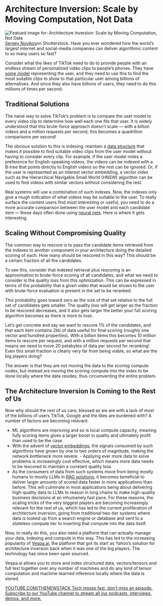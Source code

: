 # Architecture Inversion: Scale by Moving Computation, Not Data
![Featued image for: Architecture Inversion: Scale by Moving Computation, Not Data](https://cdn.thenewstack.io/media/2024/10/adb9b1be-giraffe-1024x576.jpg)
[Sergey Novikov](https://www.shutterstock.com/g/serrnovik)on Shutterstock.
Have you ever wondered how the world’s largest internet and social-media companies can deliver algorithmic content to so many users so fast?

Consider what the likes of TikTok need to do to provide people with an endless stream of personalized video clips to people’s phones. They have [some model](https://thenewstack.io/data-models-a-key-step-on-your-data-journey/) representing the user, and they need to use this to find the most suitable clips to show to that particular user among billions of alternatives. And since they also have billions of users, they need to do this millions of times per second.

## Traditional Solutions
The naive way to solve TikTok’s problem is to compare the user model to every video clip to determine how well each one fits that user. It is widely understood that this brute-force approach doesn’t scale — with a billion videos and a million requests per second, this becomes a quadrillion comparisons per second!

The obvious solution to this is indexing: maintain a [data structure](https://thenewstack.io/how-golang-range-simplifies-data-structure-iteration/) that makes it possible to find suitable video clips from the user model without having to consider every clip. For example, if the user model notes a preference for English-speaking videos, the videos can be indexed with a B-tree that points directly to English videos so the rest can be ignored. Or, if the user is represented as an interest vector embedding, a vector index such as the Hierarchical Navigable Small World (HNSW) algorithm can be used to find videos with similar vectors without considering the rest.

Real systems will use a combination of such indexes. Now, the indexes only give a rough indication of what videos may be suitable to the user. To really surface the content users find most interesting or useful, you need to do a more accurate comparison between the user model and each candidate item — these days often done using [neural nets](https://thenewstack.io/airbnb-builds-a-second-neural-network-to-diversify-listings/). Here is where it gets interesting.

## Scaling Without Compromising Quality
The common way to rescore is to pass the candidate items retrieved from the indexes to another component in your architecture doing the detailed scoring of each. How many should be rescored in this way? This should be a certain fraction of all the candidates.

To see this, consider that indexed retrieval plus rescoring is an approximation to brute-force scoring of all candidates, and what we need to consider is the quality loss from this optimization. This can be expressed in terms of the probability that a given video that would be shown to the user with brute-force evaluation is present in the set to be reranked.

This probability goes toward zero as the size of that set relative to the full set of candidates gets smaller. The quality loss will get larger as the fraction to be rescored decreases, and it also gets larger the better your full scoring algorithm becomes as there is more to lose.

Let’s get concrete and say we want to rescore 1% of the candidates, and that each item contains 2kb of data useful for final scoring (roughly one vector and hundred properties). With a billion items this becomes 10 million items to rescore per request, and with a million requests per second that means we need to move 20 petabytes of data per second for reranking! Even this small fraction is clearly very far from being viable, so what are the big players doing?

The answer is that they are not moving the data to the scoring compute nodes, but instead are moving the scoring compute into the index to be done locally where the data resides, thus circumventing the entire problem.

## The Architecture Inversion Is Coming to the Rest of Us
Now why should the rest of us care, blessed as we are with a lack of most of the billions of users TikTok, Google and the likes are burdened with? A number of factors are becoming relevant:

- ML algorithms are improving and so is local compute capacity, meaning fully scoring items gives a larger boost in quality and ultimately profit than used to be the case.
- With the advent of
[vector embeddings](https://thenewstack.io/vector-embeddings-explained-a-beginners-guide-to-powerful-ai/), the signals consumed by such algorithms have grown by one to two orders of magnitude, making the network bottleneck more severe. - Applying ever more data to solve problems is increasingly cost effective, which means more data needs to be rescored to maintain a constant quality loss.
- As the consumers of data from such systems move from being mostly humans to mostly LLMs in
[RAG solutions](https://thenewstack.io/why-rag-is-essential-for-next-gen-ai-development/), it becomes beneficial to deliver larger amounts of scored data faster in more applications than before. This will culminate in most applications being about delivering high-quality data to LLMs to reason in long chains to make high-quality business decisions at an inhumanely fast pace.
For these reasons, the scaling tricks of the very biggest players are becoming increasingly relevant for the rest of us, which has led to the current proliferation of architecture inversion, going from traditional two-tier systems where data is looked up from a search engine or database and sent to a stateless compute tier to inserting that compute into the data itself.

Now, to really do this, you also need a platform that can actually manage your data, indexing and compute in this way. This has led to the increasing popularity of [Vespa.ai](http://vespa.ai), the platform that got its start as Yahoo’s solution for architecture inversion back when it was one of the big players. The technology has since been open sourced.

Vespa.ai allows you to store and index structured data, vectors/tensors and full text together over any number of machines and do any kind of tensor computation and machine-learned inference locally where the data is stored.

[
YOUTUBE.COM/THENEWSTACK
Tech moves fast, don't miss an episode. Subscribe to our YouTube
channel to stream all our podcasts, interviews, demos, and more.
](https://youtube.com/thenewstack?sub_confirmation=1)